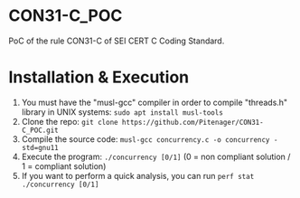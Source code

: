 # CON31-C_POC
PoC of the rule CON31-C of SEI CERT C Coding Standard.

# Installation & Execution
1) You must have the "musl-gcc" compiler in order to compile "threads.h" library in UNIX systems: `sudo apt install musl-tools`
2) Clone the repo: `git clone https://github.com/Pitenager/CON31-C_POC.git`
3) Compile the source code: `musl-gcc concurrency.c -o concurrency -std=gnu11`
4) Execute the program: `./concurrency [0/1]` (0 = non compliant solution / 1 = compliant solution)
5) If you want to perform a quick analysis, you can run `perf stat ./concurrency [0/1]`
